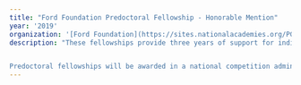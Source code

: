 ```yaml
---
title: "Ford Foundation Predoctoral Fellowship - Honorable Mention"
year: '2019'
organization: '[Ford Foundation](https://sites.nationalacademies.org/PGA/FordFellowships/PGA_171962 "Ford Foundation Predoctoral Fellowship (opens in new tab)"){:target="_blank"}'
description: "These fellowships provide three years of support for individuals engaged in graduate study leading to a Doctor of Philosophy (Ph.D.) or Doctor of Science (Sc.D.) degree.


Predoctoral fellowships will be awarded in a national competition administered by the National Academies of Sciences, Engineering, and Medicine on behalf of the Ford Foundation. The awards will be made to individuals who, in the judgment of the review panels, have demonstrated superior academic achievement, are committed to a career in teaching and research at the college or university level in the U.S., show promise of future achievement as scholars and teachers, and are well prepared to use diversity as a resource for enriching the education of all students."
---
```

